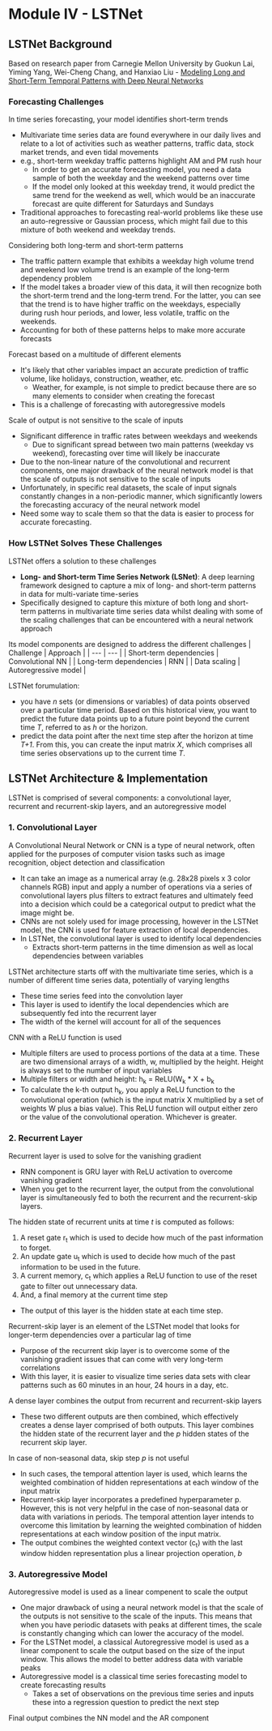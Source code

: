 # Module IV - LSTNet

## LSTNet Background
Based on research paper from Carnegie Mellon University by Guokun Lai, Yiming Yang, Wei-Cheng Chang, and Hanxiao Liu - [Modeling Long and Short-Term Temporal Patterns with Deep Neural Networks](https://arxiv.org/pdf/1703.07015.pdf)

### Forecasting Challenges
In time series forecasting, your model identifies short-term trends
* Multivariate time series data are found everywhere in our daily lives and relate to a lot of activities such as weather patterns, traffic data, stock market trends, and even tidal movements
* e.g., short-term weekday traffic patterns highlight AM and PM rush hour
    * In order to get an accurate forecasting model, you need a data sample of both the weekday and the weekend patterns over time
    * If the model only looked at this weekday trend, it would predict the same trend for the weekend as well, which would be an inaccurate forecast are quite different for Saturdays and Sundays
* Traditional approaches to forecasting real-world problems like these use an auto-regressive or Gaussian process, which might fail due to this mixture of both weekend and weekday trends.

Considering both long-term and short-term patterns
* The traffic pattern example that exhibits a weekday high volume trend and weekend low volume trend is an example of the long-term dependency problem
* If the model takes a broader view of this data, it will then recognize both the short-term trend and the long-term trend. For the latter, you can see that the trend is to have higher traffic on the weekdays, especially during rush hour periods, and lower, less volatile, traffic on the weekends.
* Accounting for both of these patterns helps to make more accurate forecasts

Forecast based on a multitude of different elements
* It's likely that other variables impact an accurate prediction of traffic volume, like holidays, construction, weather, etc.
  *  Weather, for example, is not simple to predict because there are so many elements to consider when creating the forecast
* This is a challenge of forecasting with autoregressive models

Scale of output is not sensitive to the scale of inputs
* Significant difference in traffic rates between weekdays and weekends
  * Due to significant spread between two main patterns (weekday vs weekend), forecasting over time will likely be inaccurate
* Due to the non-linear nature of the convolutional and recurrent components, one major drawback of the neural network model is that the scale of outputs is not sensitive to the scale of inputs
* Unfortunately, in specific real datasets, the scale of input signals constantly changes in a non-periodic manner, which significantly lowers the forecasting accuracy of the neural network model
* Need some way to scale them so that the data is easier to process for accurate forecasting.

### How LSTNet Solves These Challenges
LSTNet offers a solution to these challenges
* **Long- and Short-term Time Series Network (LSNet)**: A deep learning framework designed to capture a mix of long- and short-term patterns in data for multi-variate time-series
* Specifically designed to capture this mixture of both long and short-term patterns in multivariate time series data whilst dealing with some of the scaling challenges that can be encountered with a neural network approach

Its model components are designed to address the different challenges
| Challenge | Approach |
| --- | --- |
| Short-term dependencies | Convolutional NN |
| Long-term dependencies | RNN |
| Data scaling | Autoregressive model |

LSTNet forumulation:
*  you have _n_ sets (or dimensions or variables) of data points observed over a particular time period. Based on this historical view, you want to predict the future data points up to a future point beyond the current time _T_, referred to as _h_ or the horizon.
*  predict the data point after the next time step after the horizon at time _T+1_. From this, you can create the input matrix _X_, which comprises all time series observations up to the current time _T_.

## LSTNet Architecture & Implementation
LSTNet is comprised of several components: a convolutional layer, recurrent and recurrent-skip layers, and an autoregressive model

### 1. Convolutional Layer
A Convolutional Neural Network or CNN is a type of neural network, often applied for the purposes of computer vision tasks such as image recognition, object detection and classification
* It can take an image as a numerical array (e.g. 28x28 pixels x 3 color channels RGB) input and apply a number of operations via a series of convolutional layers plus filters to extract features and ultimately feed into a decision which could be a categorical output to predict what the image might be.
* CNNs are not solely used for image processing, however in the LSTNet model, the CNN is used for feature extraction of local dependencies.
* In LSTNet, the convolutional layer is used to identify local dependencies
  * Extracts short-term patterns in the time dimension as well as local dependencies between variables

LSTNet architecture starts off with the multivariate time series, which is a number of different time series data, potentially of varying lengths
* These time series feed into the convolution layer
* This layer is used to identify the local dependencies which are subsequently fed into the recurrent layer
* The width of the kernel will account for all of the sequences

CNN with a ReLU function is used
* Multiple filters are used to process portions of the data at a time. These are two dimensional arrays of a width, w, multiplied by the height. Height is always set to the number of input variables
* Multiple filters or width and height: h<sub>k</sub> = ReLU(W<sub>k</sub> * X + b<sub>k</sub>
* To calculate the k-th output h<sub>k</sub>, you apply a ReLU function to the convolutional operation (which is the input matrix X multiplied by a set of weights W plus a bias value). This ReLU function will output either zero or the value of the convolutional operation. Whichever is greater.


### 2. Recurrent Layer
Recurrent layer is used to solve for the vanishing gradient
* RNN component is GRU layer with ReLU activation to overcome vanishing gradient
* When you get to the recurrent layer, the output from the convolutional layer is simultaneously fed to both the recurrent and the recurrent-skip layers.

The hidden state of recurrent units at time _t_ is computed as follows:
1. A reset gate r<sub>t</sub> which is used to decide how much of the past information to forget.
2. An update gate u<sub>t</sub> which is used to decide how much of the past information to be used in the future.
3. A current memory, c<sub>t</sub> which applies a ReLU function to use of the reset gate to filter out unnecessary data.
4. And, a final memory at the current time step
* The output of this layer is the hidden state at each time step.

Recurrent-skip layer is an element of the LSTNet model that looks for longer-term dependencies over a particular lag of time
* Purpose of the recurrent skip layer is to overcome some of the vanishing gradient issues that can come with very long-term correlations
* With this layer, it is easier to visualize time series data sets with clear patterns such as 60 minutes in an hour, 24 hours in a day, etc.

A dense layer combines the output from recurrent and recurrent-skip layers
* These two different outputs are then combined, which effectively creates a dense layer comprised of both outputs. This layer combines the hidden state of the recurrent layer and the _p_ hidden states of the recurrent skip layer.

In case of non-seasonal data, skip step _p_ is not useful
* In such cases, the temporal attention layer is used, which learns the weighted combination of hidden representations at each window of the input matrix
* Recurrent-skip layer incorporates a predefined hyperparameter p. However, this is not very helpful in the case of non-seasonal data or data with variations in periods. The temporal attention layer intends to overcome this limitation by learning the weighted combination of hidden representations at each window position of the input matrix.
* The output combines the weighted context vector (c<sub>t</sub>) with the last window hidden representation plus a linear projection operation, _b_

### 3. Autoregressive Model
Autoregressive model is used as a linear compenent to scale the output
* One major drawback of using a neural network model is that the scale of the outputs is not sensitive to the scale of the inputs. This means that when you have periodic datasets with peaks at different times, the scale is constantly changing which can lower the accuracy of the model.
* For the LSTNet model, a classical Autoregressive model is used as a linear component to scale the output based on the size of the input window. This allows the model to better address data with variable peaks
* Autoregressive model is a classical time series forecasting model to create forecasting results
  * Takes a set of observations on the previous time series and inputs these into a regression question to predict the next step

Final output combines the NN model and the AR component

